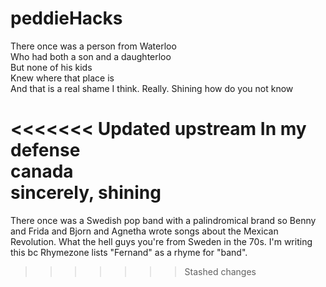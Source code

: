 # peddieHacks
There once was a person from Waterloo\
Who had both a son and a daughterloo\
But none of his kids\
Knew where that place is\
And that is a real shame I think. Really. Shining how do you not know

<<<<<<< Updated upstream
In my defense\
canada\
sincerely, shining
=======

There once was a Swedish pop band
with a palindromical brand
so Benny and Frida
and Bjorn and Agnetha
wrote songs about the Mexican Revolution. What the hell guys you're from Sweden in the 70s. I'm writing this bc Rhymezone lists "Fernand" as a rhyme for "band".
>>>>>>> Stashed changes

